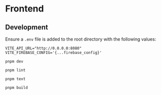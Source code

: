 # Frontend

## Development

Ensure a `.env` file is added to the root directory with the following values:

```
VITE_API_URL="http://0.0.0.0:8080"
VITE_FIREBASE_CONFIG='{...firebase_config}'
```

`pnpm dev`

`pnpm lint`

`pnpm text`

`pnpm build`
